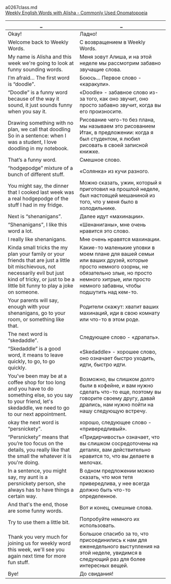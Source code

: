 a0267class.md  
[Weekly English Words with Alisha - Commonly Used Onomatopoeia](https://www.youtube.com/watch?v=mHxaCR1IZ-U)





_|_
--|--
Okay!|Ладно!
Welcome back to Weekly Words.|С возвращением в Weekly Words.
My name is Alisha and this week we're going to look at funny sounding words.|Меня зовут Алиша, и на этой неделе мы рассмотрим забавно звучащие слова.
I’m afraid… The first word is “doodle”.|Боюсь… Первое слово - «каракули».
“Doodle” is a funny word because of the way it sound, it just sounds funny when you say it.|«Doodle» - забавное слово из-за того, как оно звучит, оно просто забавно звучит, когда вы его произносите.
Drawing something with no plan, we call that doodling So in a sentence: when I was a student, I love doodling in my notebook.|Рисование чего-то без плана, мы называем это рисованием Итак, в предложении: когда я был студентом, я любил рисовать в своей записной книжке.
That’s a funny word.|Смешное слово.
“hodgepodge” mixture of a bunch of different stuff.|«Солянка» из кучи разного.
You might say, the dinner that I cooked last week was a real hodgepodge of the stuff I had in my fridge.|Можно сказать, ужин, который я приготовил на прошлой неделе, был настоящей мешаниной из того, что у меня было в холодильнике.
Next is “shenanigans”.|Далее идут «махинации».
“Shenanigans”, I like this word a lot.|«Шенаниганы», мне очень нравится это слово.
I really like shenanigans.|Мне очень нравятся махинации.
Kinda small tricks the my plan your family or your friends that are just a little bit mischievous, not necessarily evil but just kind of tricky, or just to be a little bit funny to play a joke on someone.|Какие-то маленькие уловки в моем плане для вашей семьи или ваших друзей, которые просто немного озорны, не обязательно злые, но просто немного хитрые, или просто немного забавны, чтобы подшутить над кем-то.
Your parents will say, enough with your shenanigans, go to your room, or something like that.|Родители скажут: хватит ваших махинаций, иди в свою комнату или что-то в этом роде.
The next word is “skedaddle”.|Следующее слово - «драпать».
“Skedaddle” is a good word, it means to leave quickly, to go, to go quickly.|«Skedaddle» - хорошее слово, оно означает быстро уходить, идти, быстро идти.
You've been may be at a coffee shop for too long and you have to do something else, so you say to your friend, let's skedaddle, we need to go to our next appointment.|Возможно, вы слишком долго были в кофейне, и вам нужно сделать что-то еще, поэтому вы говорите своему другу, давай дрались, нам нужно пойти на нашу следующую встречу.
okay the next word is “persnickety”.|хорошо, следующее слово - «привередливый».
“Persnickety” means that you’re too focus on the details, you really like that the small the whatever it is you're doing.|«Придирчивость» означает, что вы слишком сосредоточены на деталях, вам действительно нравится то, что вы делаете в мелочах.
In a sentence, you might say, my aunt is a persnickety person, she always has to have things a certain way.|В одном предложении можно сказать, что моя тетя привередлива, у нее всегда должно быть что-то определенное.
And that's the end, those are some funny words.|Вот и конец, смешные слова.
Try to use them a little bit.|Попробуйте немного их использовать.
Thank you very much for joining us for weekly word this week, we'll see you again next time for more fun stuff.|Большое спасибо за то, что присоединились к нам для еженедельного выступления на этой неделе, увидимся в следующий раз для более интересных вещей.
Bye!|До свидания!
